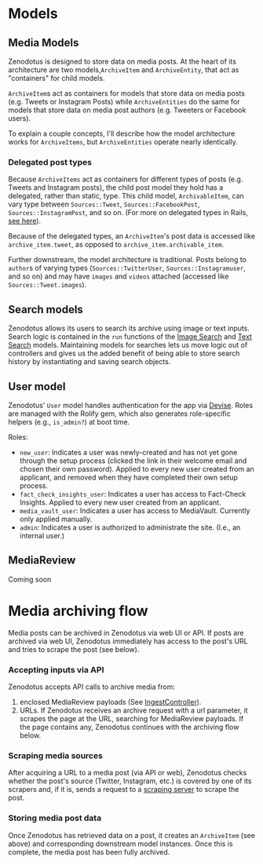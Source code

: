 # Models
## Media Models

Zenodotus is designed to store data on media posts. At the heart of its architecture are two models,`ArchiveItem` and `ArchiveEntity`, that act as "containers" for child models.

`ArchiveItem`s act as containers for models that store data on media posts (e.g. Tweets or Instagram Posts) while `ArchiveEntities` do the same for models that store data on media post authors (e.g. Tweeters or Facebook users).

To explain a couple concepts, I'll describe how the model architecture works for `ArchiveItems`, but `ArchiveEntities` operate nearly identically.

### Delegated post types
Because `ArchiveItems` act as containers for different types of posts (e.g. Tweets and Instagram posts), the child post model they hold has a delegated, rather than static, type. This child model, `ArchivableItem`, can vary type between `Sources::Tweet`, `Sources::FacebookPost`, `Sources::InstagramPost`, and so on.  (For more on delegated types in Rails, [see here](https://edgeapi.rubyonrails.org/classes/ActiveRecord/DelegatedType.html)).

Because of the delegated types, an `ArchiveItem`'s post data is accessed like `archive_item.tweet`, as opposed to `archive_item.archivable_item`.

Further downstream, the model architecture is traditional. Posts belong to `author`s of varying types (`Sources::TwitterUser`, `Sources::Instagramuser`, and so on) and may have `images` and `videos` attached (accessed like `Sources::Tweet.images`).


## Search models

Zenodotus allows its users to search its archive using image or text inputs. Search logic is contained in the `run` functions of the [Image Search](https://github.com/TechAndCheck/zenodotus/blob/master/app/models/image_search.rb) and [Text Search](https://github.com/TechAndCheck/zenodotus/blob/master/app/models/text_search.rb) models. Maintaining models for searches lets us move logic out of controllers and gives us the added benefit of being able to store search history by instantiating and saving search objects.

## User model

Zenodotus' `User` model handles authentication for the app via [Devise](https://github.com/heartcombo/devise). Roles are managed with the Rolify gem, which also generates role-specific helpers (e.g., `is_admin?`) at boot time.

Roles:

- `new_user`: Indicates a user was newly-created and has not yet gone through the setup process (clicked the link in their welcome email and chosen their own password). Applied to every new user created from an applicant, and removed when they have completed their own setup process.
- `fact_check_insights_user`: Indicates a user has access to Fact-Check Insights. Applied to every new user created from an applicant.
- `media_vault_user`: Indicates a user has access to MediaVault. Currently only applied manually.
- `admin`: Indicates a user is authorized to administrate the site. (I.e., an internal user.)

## MediaReview
Coming soon

# Media archiving flow

Media posts can be archived in Zenodotus via web UI or API. If posts are archived via web UI, Zenodotus immediately has access to the post's URL and tries to scrape the post (see below).

### Accepting inputs via API

Zenodotus accepts API calls to archive media from:
1. enclosed MediaReview payloads (See [IngestController](https://github.com/techandcheck/hypatia)).
2. URLs. If Zenodotus receives an archive request with a url parameter, it scrapes the page at the URL, searching for MediaReview payloads. If the page contains any, Zenodotus continues with the archiving flow below.

### Scraping media sources

After acquiring a URL to a media post (via API or web), Zenodotus checks whether the post's source (Twitter, Instagram, etc.) is covered by one of its scrapers and, if it is, sends a request to a [scraping server](https://github.com/techandcheck/hypatia) to scrape the post.

### Storing media post data

Once Zenodotus has retrieved data on a post, it creates an `ArchiveItem` (see above) and corresponding downstream model instances. Once this is complete, the media post has been fully archived.
